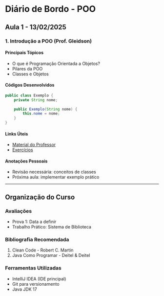 # Diário de Bordo - POO

## Aula 1 - 13/02/2025

### 1. Introdução a POO (Prof. Gleidson)

#### Principais Tópicos
- O que é Programação Orientada a Objetos?
- Pilares da POO
- Classes e Objetos

#### Códigos Desenvolvidos
```java
public class Exemplo {
    private String nome;
    
    public Exemplo(String nome) {
        this.nome = nome;
    }
}
```

#### Links Úteis
- [Material do Professor](link_do_material)
- [Exercícios](link_dos_exercicios)

#### Anotações Pessoais
- Revisão necessária: conceitos de classes
- Próxima aula: implementar exemplo prático

---

## Organização do Curso

### Avaliações
- Prova 1: Data a definir
- Trabalho Prático: Sistema de Biblioteca

### Bibliografia Recomendada
1. Clean Code - Robert C. Martin
2. Java Como Programar - Deitel & Deitel

### Ferramentas Utilizadas
- IntelliJ IDEA (IDE principal)
- Git para versionamento
- Java JDK 17
